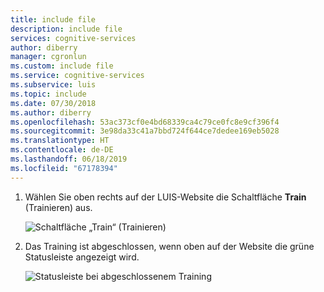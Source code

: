 ```yaml
---
title: include file
description: include file
services: cognitive-services
author: diberry
manager: cgronlun
ms.custom: include file
ms.service: cognitive-services
ms.subservice: luis
ms.topic: include
ms.date: 07/30/2018
ms.author: diberry
ms.openlocfilehash: 53ac373cf0e4bd68339ca4c79ce0fc8e9cf396f4
ms.sourcegitcommit: 3e98da33c41a7bbd724f644ce7dedee169eb5028
ms.translationtype: HT
ms.contentlocale: de-DE
ms.lasthandoff: 06/18/2019
ms.locfileid: "67178394"
---
```

1. Wählen Sie oben rechts auf der LUIS-Website die Schaltfläche **Train** (Trainieren) aus. 

    ![Schaltfläche „Train“ (Trainieren)](./media/cognitive-services-luis/train-button.png)

2. Das Training ist abgeschlossen, wenn oben auf der Website die grüne Statusleiste angezeigt wird.

    ![Statusleiste bei abgeschlossenem Training](./media/cognitive-services-luis/trained.png)
